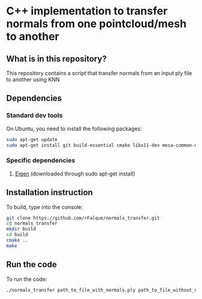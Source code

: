 # C++ implementation to transfer normals from one pointcloud/mesh to another

## What is in this repository?
This repository contains a script that transfer normals from an input ply file to another using KNN

## Dependencies

### Standard dev tools
On Ubuntu, you need to install the following packages:
```bash
sudo apt-get update
sudo apt-get install git build-essential cmake libx11-dev mesa-common-dev libgl1-mesa-dev libglu1-mesa-dev libxrandr-dev libxi-dev libxmu-dev libblas-dev libxinerama-dev libxcursor-dev libeigen3-dev
```

### Specific dependencies
1. [Eigen](https://eigen.tuxfamily.org/) (downloaded through sudo apt-get install)

## Installation instruction

To build, type into the console:
```bash
git clone https://github.com/rFalque/normals_transfer.git
cd normals_transfer
mkdir build
cd build
cmake ..
make
```

## Run the code

To run the code:
```bash
./normals_transfer path_to_file_with_normals.ply path_to_file_without_normals.ply output_file.ply
```
